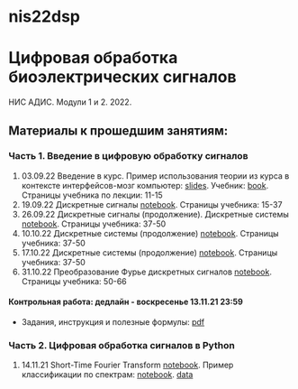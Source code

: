 # nis22dsp
# Цифровая обработка биоэлектрических сигналов
НИС АДИС. Модули 1 и 2. 2022.
## Материалы к прошедшим занятиям:
### Часть 1. Введение в цифровую обработку сигналов
1. 03.09.22 Введение в курс. Пример использования теории из курса в контексте интерфейсов-мозг компьютер: [slides](https://docs.google.com/presentation/d/1pOyv2kz1ZOMyNn5KApBGqjmdGg_6wdpehXE4SqaxhPQ/edit?usp=sharing). Учебник: [book](https://drive.google.com/file/d/1rS_Jq6JbNmbtfSRKs6ickzfjtdkCLzlg/view?usp=sharing). Страницы учебника по лекции: 11-15
2. 19.09.22 Дискретные сигналы [notebook](https://github.com/AnnaMakarova28/nis22dsp/blob/main/lectures/lecture_2.ipynb). Страницы учебника: 15-37
3. 26.09.22 Дискретные сигналы (продолжение). Дискретные системы [notebook](https://github.com/AnnaMakarova28/nis22dsp/blob/main/lectures/lecture_3.ipynb). Страницы учебника: 37-50
4. 10.10.22 Дискретные системы (продолжение) [notebook](https://github.com/AnnaMakarova28/nis22dsp/blob/main/lectures/lecture_4.ipynb). Страницы учебника: 37-50
5. 17.10.22 Дискретные системы (продолжение) [notebook](https://github.com/AnnaMakarova28/nis22dsp/blob/main/lectures/lecture_5.ipynb). Страницы учебника: 37-50
6. 31.10.22 Преобразование Фурье дискретных сигналов [notebook](https://github.com/AnnaMakarova28/nis22dsp/blob/main/lectures/lecture_6.ipynb). Страницы учебника: 50-66
#### Контрольная работа: дедлайн - воскресенье 13.11.21 23:59
- Задания, инструкция и полезные формулы: [pdf](https://drive.google.com/file/d/1sZaEnsR_8_E13utkIcPtaq29F5QXkPrD/view?usp=share_link)

### Часть 2. Цифровая обработка сигналов в Python
1. 14.11.21 Short-Time Fourier Transform [notebook](https://github.com/AnnaMakarova28/nis22dsp/blob/main/lectures/lecture_7.ipynb).
Пример классификации по спектрам: [notebook](https://github.com/AnnaMakarova28/nis22dsp/blob/main/lectures/lecture_7_classification.ipynb). [data](https://drive.google.com/drive/folders/1Bxm3L_kgKfVC9c-SMqQA15xIUd-MCVPH?usp=share_link)
